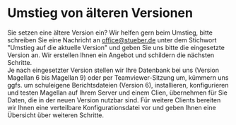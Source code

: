 # Umstieg von älteren Versionen

Sie setzen eine ältere Version ein? Wir helfen gern beim Umstieg, bitte schreiben Sie eine Nachricht an [office@stueber.de](mailto:office@stueber.de) unter dem Stichwort "Umstieg auf die aktuelle Version" und geben Sie uns bitte die eingesetzte Version an. Wir erstellen Ihnen ein Angebot und schildern die nächsten Schritte. <br/>
Je nach eingesetzter Version stellen wir Ihre Datenbank bei uns (Version Magellan 6 bis Magellan 9) oder per Teamviewer-Sitzung um, kümmern uns ggfs. um schuleigene Berichtsdateien (Version 6), installieren, konfigurieren und testen Magellan auf Ihrem Server und einem Clien, übernehmen für Sie Daten, die in der neuen Version nutzbar sind. Für weitere Clients bereiten wir Ihnen eine verteilbare Konfigurationsdatei vor und geben Ihnen eine Übersicht über weiteren Schritte.